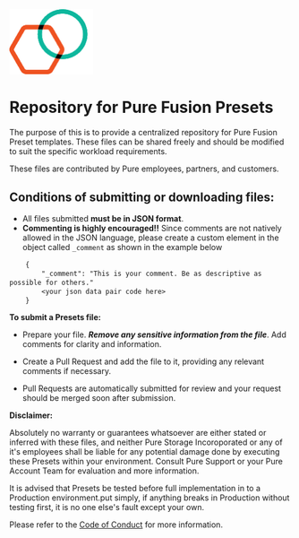 <img src=/images/fusion-rings.png width=150> 

# Repository for Pure Fusion Presets

The purpose of this is to provide a centralized repository for Pure Fusion Preset templates. These files can be shared freely and should be modified to suit the specific workload requirements.

These files are contributed by Pure employees, partners, and customers.

## Conditions of submitting or downloading files:
- All files submitted **must be in JSON format**.
- **Commenting is highly encouraged!!** Since comments are not natively allowed in the JSON language, please create a custom element in the object called `_comment` as shown in the example below
```
    {
        "_comment": "This is your comment. Be as descriptive as possible for others."
        <your json data pair code here>
    }
```

**To submit a Presets file:**

- Prepare your file. ***Remove any sensitive  information from the file***. Add comments for clarity and information.

- Create a Pull Request and add the file to it, providing any relevant comments if necessary.

- Pull Requests are automatically submitted for review and your request should be merged soon after submission.


**Disclaimer:** 

Absolutely no warranty or guarantees whatsoever are either stated or inferred with these files, and neither Pure Storage Incoroporated or any of it's employees shall be liable for any potential damage done by executing these Presets within your environment. Consult Pure Support or your Pure Account Team for evaluation and more information.

It is advised that Presets be tested before full implementation in to a Production environment.put simply, if anything breaks in Production without testing first, it is no one else's fault except your own.

Please refer to the [Code of Conduct](https://github.com/PureStorage-OpenConnect/Code-of-Conduct) for more information.
